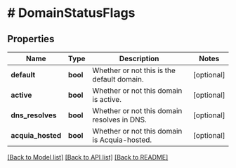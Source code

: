 # # DomainStatusFlags

## Properties

Name | Type | Description | Notes
------------ | ------------- | ------------- | -------------
**default** | **bool** | Whether or not this is the default domain. | [optional]
**active** | **bool** | Whether or not this domain is active. | [optional]
**dns_resolves** | **bool** | Whether or not this domain resolves in DNS. | [optional]
**acquia_hosted** | **bool** | Whether or not this domain is Acquia-hosted. | [optional]

[[Back to Model list]](../../README.md#models) [[Back to API list]](../../README.md#endpoints) [[Back to README]](../../README.md)
